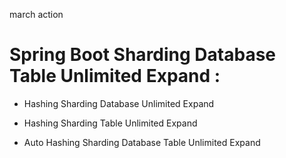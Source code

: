 march action

# Spring Boot Sharding Database Table Unlimited Expand :

* Hashing Sharding Database Unlimited Expand

* Hashing Sharding Table Unlimited Expand

* Auto Hashing Sharding Database Table Unlimited Expand




